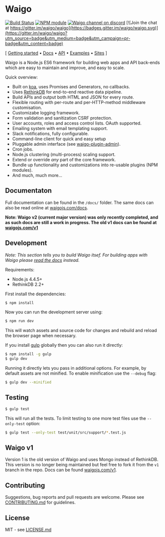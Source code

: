 # Waigo

[![Build Status](https://secure.travis-ci.org/waigo/waigo.png)](http://travis-ci.org/waigo/waigo)
[![NPM module](https://badge.fury.io/js/waigo.png)](https://npmjs.org/package/waigo)
[![Waigo channel on discord](https://img.shields.io/badge/discord-waigo-738bd7.svg?style=flat-square)](https://discord.gg/Jf3pGjf)
[![Join the chat at https://gitter.im/waigo/waigo](https://badges.gitter.im/waigo/waigo.svg)](https://gitter.im/waigo/waigo?utm_source=badge&utm_medium=badge&utm_campaign=pr-badge&utm_content=badge)

\[ [Getting started](https://waigojs.com/docs/) • [Docs](https://waigojs.com/docs/) • [API](http://waigojs.com/api/) • [Examples](http://waigojs.com/examples/) • [Sites](http://waigojs.com/sites.html) \]


Waigo is a Node.js ES6 framework for building web apps and API back-ends which 
are easy to maintain and improve, and easy to scale.

Quick overview:

 * Built on [koa](http://koajs.com/), uses Promises and Generators, no callbacks.
 * Uses [RethinkDB](http://rethinkdb.com) for end-to-end reactive data pipeline.
 * Build APIs and output both HTML and JSON for every route.
 * Flexible routing with per-route and per-HTTP-method middleware customisation.
 * Customizabe logging framework.
 * Form validation and sanitization CSRF protection.
 * User accounts, roles and access control lists. OAuth supported.
 * Emailing system with email templating support.
 * Slack notifications, fully configurable.
 * Command-line client for quick and easy setup
 * Pluggable admin interface (see [waigo-plugin-admin](https://github.com/waigo/admin)).
 * Cron jobs.
 * Node.js clustering (multi-process) scaling support.
 * Extend or override _any_ part of the core framework.
 * Bundle up functionality and customizations into re-usable plugins (NPM modules).
 * And much, much more...


## Documentaton

Full documentation can be found in the `/docs/` folder. The same docs 
can also be read online at [waigojs.com/docs](https://waigojs.com/docs/).

**Note: Waigo v2 (current major version) was only recently completed, and as such docs are still a work in progress. The old v1 docs can be found at [waigojs.com/v1](https://waigojs.com/v1/)**


## Development 

_Note: This section tells you to build Waigo itsef. For building apps with Waigo 
please [read the docs](https://waigojs.com/docs/) instead._

Requirements:

  * Node.js 4.4.5+
  * RethinkDB 2.2+

First install the dependencies:

```bash
$ npm install
```

Now you can run the development server using:

```bash
$ npm run dev
```

This will watch assets and source code for changes and rebuild and reload the 
browser page when necessary.

If you install [gulp](http://gulpjs.com/-) globally then you can also run it directly:

```bash
$ npm install -g gulp
$ gulp dev
```

Running it directly lets you pass in additional options. For example, by 
default assets are not minified. To enable minification use the `--debug` flag:

```bash
$ gulp dev --minified
```

## Testing

```bash
$ gulp test
```

This will run all the tests. To limit testing to one more test files use the 
`--only-test` option:

```bash
$ gulp test --only-test test/unit/src/support/*.test.js
```

## Waigo v1

Version 1 is the old version of Waigo and uses Mongo instead of RethinkDB. This 
version is no longer being maintained but feel free to fork it from the `v1` 
branch in the repo. Docs can be found [waigojs.com/v1](https://waigojs.com/v1/).


## Contributing

Suggestions, bug reports and pull requests are welcome. Please see [CONTRIBUTING.md](https://github.com/waigo/waigo/blob/master/CONTRIBUTING.md) for guidelines.

## License

MIT - see [LICENSE.md](https://github.com/waigo/waigo/blob/master/LICENSE.md)

